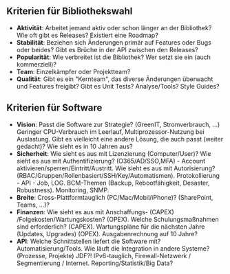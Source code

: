 ## Kriterien für Bibliothekswahl

* **Aktivität**: Arbeitet jemand aktiv oder schon länger an der Bibliothek? Wie oft gibt es Releases? Existiert eine Roadmap?
* **Stabilität**: Beziehen sich Änderungen primär auf Features oder Bugs oder beides? Gibt es Brüche in der API zwischen den Releases?
* **Popularität**: Wie verbreitet ist die Bibliothek? Wer setzt sie ein (auch kommerziell)?
* **Team**: Einzelkämpfer oder Projektteam?
* **Qualität**: Gibt es ein "Kernteam", das diverse Änderungen überwacht und Features freigibt? Gibt es Unit Tests? Analyse/Tools? Style Guides?

## Kriterien für Software

* **Vision**: Passt die Software zur Strategie? (GreenIT, Stromverbrauch, ...) Geringer CPU-Verbrauch im Leerlauf, Multiprozessor-Nutzung bei Auslastung. Gibt es vielleicht eine andere Lösung, die auch passt (weiter gedacht)? Wie sieht es in 10 Jahren aus?
* **Sicherheit**: Wie sieht es aus mit Lizenzierung (Computer/User)? Wie sieht es aus mit Authentifizierung? (O365/AD/SSO,MFA) - Account aktivieren/sperren/Eintritt/Austritt. Wie sieht es aus mit Autorisierung? (RBAC/Gruppen/Rollenbasiert/SSH/Key/Automatismen). Protokollierung - API - Job, LOG. BCM-Themen (Backup, Rebootfähigkeit, Desaster, Robustness). Monitoring, SNMP.
* **Breite**: Cross-Plattformtauglich (PC/Mac/Mobil/iPhone)? (SharePoint, Teams, ...)?
* **Finanzen**: Wie sieht es aus mit Anschaffungs- (CAPEX) /Folgekosten/Wartungskosten? (OPEX). Welche Schulungsmaßnahmen sind erforderlich? (CAPEX). Wartungspläne für die nächsten Jahre (Updates, Upgrades) (OPEX). Ausgabenrechnung auf 10 Jahre?
* **API**: Welche Schnittstellen liefert die Software mit? Automatisierung/Tools. Wie läuft die Integration in andere Systeme? (Prozesse, Projekte) JDF?! IPv6-tauglich, Firewall-Netzwerk / Segmentierung / Internet. Reporting/Statistik/Big Data?
